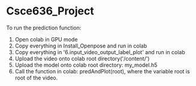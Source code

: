 # Csce636_Project
To run the prediction function:

1. Open colab in GPU mode
2. Copy everything in Install_Openpose and run in colab
3. Copy everything in '6.input_video_output_label_plot' and run in colab
4. Upload the video onto colab root directory('/content/')
5. Upload the model onto colab root directory: my_model.h5
6. Call the function in colab: predAndPlot(root), where the variable root is root of the video.

